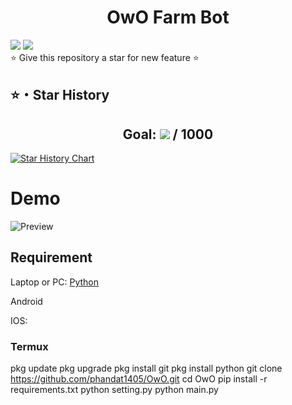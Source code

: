 <h1 align="center">OwO Farm Bot</h1>

<p align="center">
  
<a href="https://github.com/phandat1405/OwO"><img src="https://hits.sh/github.com/phandat1405/OwO.svg?view=today-total&label=Repo%20Today/Total%20Views&color=770ca1&labelColor=007ec6"/></a>
<a href="https://github.com/phandat1405/OwO"><img src="https://img.shields.io/github/last-commit/phandat1405/OwO" /></a><br>
⭐ Give this repository a star for new feature ⭐
</p>

## ⭐・Star History
<h2 align="center">Goal: <a href="https://github.com/phandat1405/OwO/stargazers"><img src="https://img.shields.io/github/stars/phandat1405/OwO" /></a> / 1000</h2>

[![Star History Chart](https://api.star-history.com/svg?repos=phandat1405/OwO&type=Date)](https://star-history.com/#phandat1405/OwO&Date)

# Demo
![Preview](https://media.discordapp.net/attachments/1155833237025869876/1180791532165546065/image.png?ex=657eb4cf&is=656c3fcf&hm=b13f263c6947161d214bdf69658604321ade752415641c462346c66e0c0f1013&=&format=webp&quality=lossless)

## Requirement
Laptop or PC: [Python](https://www.python.org/downloads/)

Android

IOS: 

### Termux
pkg update
pkg upgrade
pkg install git
pkg install python
git clone https://github.com/phandat1405/OwO.git
cd OwO
pip install -r requirements.txt
python setting.py
python main.py
